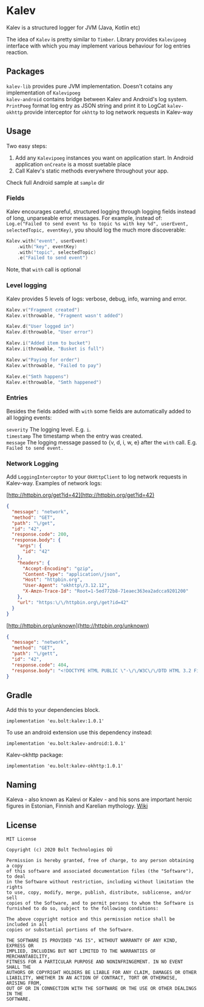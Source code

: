 # Kalev

Kalev is a structured logger for JVM (Java, Kotlin etc)

The idea of `Kalev` is pretty similar to `Timber`. Library provides `Kalevipoeg` interface with which you may implement various behaviour for log entries reaction.

## Packages

`kalev-lib` provides pure JVM implementation. Doesn't cotains any implementation of `Kalevipoeg`  
`kalev-android` contains bridge between Kalev and Android's log system. `PrintPoeg` format log entry as JSON string and print it to LogCat
`kalev-okhttp` provide interceptor for `okhttp` to log network requests in Kalev-way


## Usage

Two easy steps:

1. Add any `Kalevipoeg` instances you want on application start. In Android application `onCreate` is a mosst suetable place
2. Call Kalev's static methods everywhere throughout your app.

Check full Android sample at `sample` dir

### Fields

Kalev encourages careful, structured logging through logging fields instead of long, unparseable error messages. For example, instead of: `Log.e("Failed to send event %s to topic %s with key %d", userEvent, selectedTopic, eventKey)`, you should log the much more discoverable:

```kotlin
Kalev.with("event", userEvent)
    .with("key", eventKey)
    .with("topic", selectedTopic)
    .e("Failed to send event")
```

Note, that `with` call is optional

### Level logging

Kalev provides 5 levels of logs: verbose, debug, info, warning and error.

```kotlin
Kalev.v("Fragment created")
Kalev.v(throwable, "Fragment wasn't added")

Kalev.d("User logged in")
Kalev.d(throwable, "User error")

Kalev.i("Added item to bucket")
Kalev.i(throwable, "Busket is full")

Kalev.w("Paying for order")
Kalev.w(throwable, "Failed to pay")

Kalev.e("Smth happens")
Kalev.e(throwable, "Smth happened")
```

### Entries

Besides the fields added with `with` some fields are automatically added to all logging events:

`severity` The logging level. E.g. `i`.  
`timestamp` The timestamp when the entry was created.  
`message` The logging message passed to {v, d, i, w, e} after the `with` call. E.g. `Failed to send event.`

### Network Logging

Add `LoggingInterceptor` to your `OkHttpClient` to log network requests in Kalev-way.
Examples of network logs:

[http://httpbin.org/get?id=42](http://httpbin.org/get?id=42)  
```json
{
  "message": "network",
  "method": "GET",
  "path": "\/get",
  "id": "42",
  "response.code": 200,
  "response.body": {
    "args": {
      "id": "42"
    },
    "headers": {
      "Accept-Encoding": "gzip",
      "Content-Type": "application\/json",
      "Host": "httpbin.org",
      "User-Agent": "okhttp\/3.12.12",
      "X-Amzn-Trace-Id": "Root=1-5ed772b8-71eaec363ea2adcca9201200"
    },
    "url": "https:\/\/httpbin.org\/get?id=42"
  }
}
```

[http://httpbin.org/unknown](http://httpbin.org/unknown)
```json
{
  "message": "network",
  "method": "GET",
  "path": "\/gett",
  "id": "42",
  "response.code": 404,
  "response.body": "<!DOCTYPE HTML PUBLIC \"-\/\/W3C\/\/DTD HTML 3.2 Final\/\/EN\">\n<title>404 Not Found<\/title>\n<h1>Not Found<\/h1>\n<p>The requested URL was not found on the server.  If you entered the URL manually please check your spelling and try again.<\/p>\n"
}
```

## Gradle
Add this to your dependencies block.
```
implementation 'eu.bolt:kalev:1.0.1'
```

To use an android extension use this dependency instead:
```
implementation 'eu.bolt:kalev-android:1.0.1'
```

Kalev-okhttp package:
```
implementation 'eu.bolt:kalev-okhttp:1.0.1'
```

## Naming

Kaleva - also known as Kalevi or Kalev - and his sons are important heroic figures in Estonian, Finnish and Karelian mythology. [Wiki](https://en.wikipedia.org/wiki/Kalevi_(mythology))

## License
```
MIT License

Copyright (c) 2020 Bolt Technologies OÜ

Permission is hereby granted, free of charge, to any person obtaining a copy
of this software and associated documentation files (the "Software"), to deal
in the Software without restriction, including without limitation the rights
to use, copy, modify, merge, publish, distribute, sublicense, and/or sell
copies of the Software, and to permit persons to whom the Software is
furnished to do so, subject to the following conditions:

The above copyright notice and this permission notice shall be included in all
copies or substantial portions of the Software.

THE SOFTWARE IS PROVIDED "AS IS", WITHOUT WARRANTY OF ANY KIND, EXPRESS OR
IMPLIED, INCLUDING BUT NOT LIMITED TO THE WARRANTIES OF MERCHANTABILITY,
FITNESS FOR A PARTICULAR PURPOSE AND NONINFRINGEMENT. IN NO EVENT SHALL THE
AUTHORS OR COPYRIGHT HOLDERS BE LIABLE FOR ANY CLAIM, DAMAGES OR OTHER
LIABILITY, WHETHER IN AN ACTION OF CONTRACT, TORT OR OTHERWISE, ARISING FROM,
OUT OF OR IN CONNECTION WITH THE SOFTWARE OR THE USE OR OTHER DEALINGS IN THE
SOFTWARE.
```